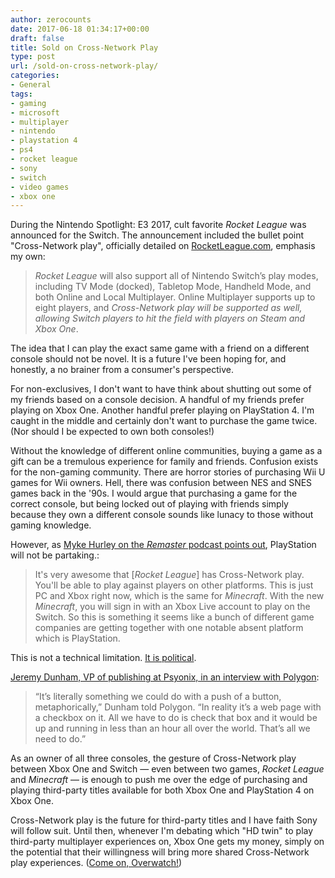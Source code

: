 ```yaml
---
author: zerocounts
date: 2017-06-18 01:34:17+00:00
draft: false
title: Sold on Cross-Network Play
type: post
url: /sold-on-cross-network-play/
categories:
- General
tags:
- gaming
- microsoft
- multiplayer
- nintendo
- playstation 4
- ps4
- rocket league
- sony
- switch
- video games
- xbox one
---
```


During the Nintendo Spotlight: E3 2017, cult favorite _Rocket League_ was announced for the Switch. The announcement included the bullet point "Cross-Network play", officially detailed on [RocketLeague.com](https://www.rocketleague.com/news/rocket-league-nintendo-switch-holiday-2017/), emphasis my own:

> _Rocket League_ will also support all of Nintendo Switch’s play modes, including TV Mode (docked), Tabletop Mode, Handheld Mode, and both Online and Local Multiplayer. Online Multiplayer supports up to eight players, and _Cross-Network play will be supported as well, allowing Switch players to hit the field with players on Steam and Xbox One_.

The idea that I can play the exact same game with a friend on a different console should not be novel. It is a future I've been hoping for, and honestly, a no brainer from a consumer's perspective.

For non-exclusives, I don't want to have think about shutting out some of my friends based on a console decision. A handful of my friends prefer playing on Xbox One. Another handful prefer playing on PlayStation 4. I'm caught in the middle and certainly don't want to purchase the game twice. (Nor should I be expected to own both consoles!)

Without the knowledge of different online communities, buying a game as a gift can be a tremulous experience for family and friends. Confusion exists for the non-gaming community. There are horror stories of purchasing Wii U games for Wii owners. Hell, there was confusion between NES and SNES games back in the '90s. I would argue that purchasing a game for the correct console, but being locked out of playing with friends simply because they own a different console sounds like lunacy to those without gaming knowledge.

However, as [Myke Hurley on the _Remaster_ podcast points out](https://www.relay.fm/remaster/37), PlayStation will not be partaking.:

> It's very awesome that [_Rocket League_] has Cross-Network play. You'll be able to play against players on other platforms. This is just PC and Xbox right now, which is the same for _Minecraft_. With the new _Minecraft_, you will sign in with an Xbox Live account to play on the Switch. So this is something it seems like a bunch of different game companies are getting together with one notable absent platform which is PlayStation.

This is not a technical limitation. [It is political](https://www.polygon.com/2017/6/13/15794464/sony-cross-platform-play-rocket-league-minecraft).

[Jeremy Dunham, VP of publishing at Psyonix, in an interview with Polygon](https://www.polygon.com/e3/2017/6/13/15795376/rocket-league-cross-platform-playstation-4):

> “It’s literally something we could do with a push of a button, metaphorically,” Dunham told Polygon. “In reality it’s a web page with a checkbox on it. All we have to do is check that box and it would be up and running in less than an hour all over the world. That’s all we need to do.”

As an owner of all three consoles, the gesture of Cross-Network play between Xbox One and Switch — even between two games, _Rocket League_ and _Minecraft_ — is enough to push me over the edge of purchasing and playing third-party titles available for both Xbox One and PlayStation 4 on Xbox One.

Cross-Network play is the future for third-party titles and I have faith Sony will follow suit. Until then, whenever I'm debating which "HD twin" to play third-party multiplayer experiences on, Xbox One gets my money, simply on the potential that their willingness will bring more shared Cross-Network play experiences. ([Come on, Overwatch!](https://www.reddit.com/r/Overwatch/comments/5yj2zk/ama_request_jeff_kaplan/dew8wlb/))
